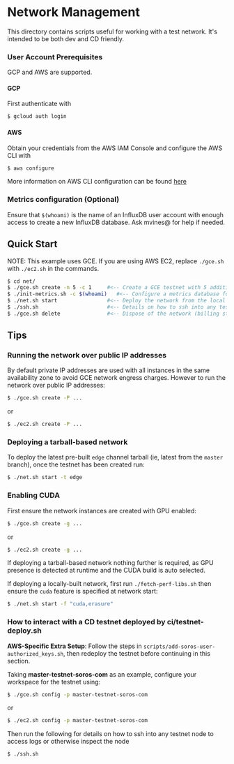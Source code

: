 
# Network Management
This directory contains scripts useful for working with a test network.  It's
intended to be both dev and CD friendly.

### User Account Prerequisites

GCP and AWS are supported.

#### GCP
First authenticate with
```bash
$ gcloud auth login
```

#### AWS
Obtain your credentials from the AWS IAM Console and configure the AWS CLI with
```bash
$ aws configure
```
More information on AWS CLI configuration can be found [here](https://docs.aws.amazon.com/cli/latest/userguide/cli-chap-getting-started.html#cli-quick-configuration)

### Metrics configuration (Optional)
Ensure that `$(whoami)` is the name of an InfluxDB user account with enough
access to create a new InfluxDB database.  Ask mvines@ for help if needed.

## Quick Start

NOTE: This example uses GCE.  If you are using AWS EC2, replace `./gce.sh` with
`./ec2.sh` in the commands.

```bash
$ cd net/
$ ./gce.sh create -n 5 -c 1     #<-- Create a GCE testnet with 5 additional nodes (beyond the bootstrap node) and 1 client (billing starts here)
$ ./init-metrics.sh -c $(whoami)   #<-- Configure a metrics database for the testnet
$ ./net.sh start                #<-- Deploy the network from the local workspace and start all clients with bench-tps
$ ./ssh.sh                      #<-- Details on how to ssh into any testnet node to access logs/etc
$ ./gce.sh delete               #<-- Dispose of the network (billing stops here)
```

## Tips

### Running the network over public IP addresses
By default private IP addresses are used with all instances in the same
availability zone to avoid GCE network engress charges.  However to run the
network over public IP addresses:
```bash
$ ./gce.sh create -P ...
```
or
```bash
$ ./ec2.sh create -P ...
```

### Deploying a tarball-based network
To deploy the latest pre-built `edge` channel tarball (ie, latest from the `master`
branch), once the testnet has been created run:

```bash
$ ./net.sh start -t edge
```

### Enabling CUDA
First ensure the network instances are created with GPU enabled:
```bash
$ ./gce.sh create -g ...
```
or
```bash
$ ./ec2.sh create -g ...
```

If deploying a tarball-based network nothing further is required, as GPU presence
is detected at runtime and the CUDA build is auto selected.

If deploying a locally-built network, first run `./fetch-perf-libs.sh` then
ensure the `cuda` feature is specified at network start:
```bash
$ ./net.sh start -f "cuda,erasure"
```

### How to interact with a CD testnet deployed by ci/testnet-deploy.sh

**AWS-Specific Extra Setup**: Follow the steps in `scripts/add-soros-user-authorized_keys.sh`,
then redeploy the testnet before continuing in this section.

Taking **master-testnet-soros-com** as an example, configure your workspace for
the testnet using:
```bash
$ ./gce.sh config -p master-testnet-soros-com
```
or
```bash
$ ./ec2.sh config -p master-testnet-soros-com
```

Then run the following for details on how to ssh into any testnet node to access logs or otherwise inspect the node
```bash
$ ./ssh.sh
```
